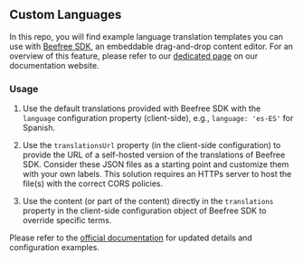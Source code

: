 ## Custom Languages

In this repo, you will find example language translation templates you can use with  [Beefree SDK](https://beefree.io/bee-plugin/), an embeddable drag-and-drop content editor. For an overview of this feature, please refer to our  [dedicated page](https://docs.beefree.io/custom-languages/)  on our documentation website.

### Usage
1. Use the default translations provided with Beefree SDK with the `language` configuration property (client-side), e.g., `language: 'es-ES'` for Spanish.

2. Use the `translationsUrl` property (in the client-side configuration) to provide the URL of a self-hosted version of the translations of Beefree SDK. Consider these JSON files as a starting point and customize them with your own labels. This solution requires an HTTPs server to host the file(s) with the correct CORS policies.

3. Use the content (or part of the content) directly in the `translations` property in the client-side configuration object of Beefree SDK to override specific terms.

Please refer to the [official documentation](https://docs.beefree.io/custom-languages/) for updated details and configuration examples.
